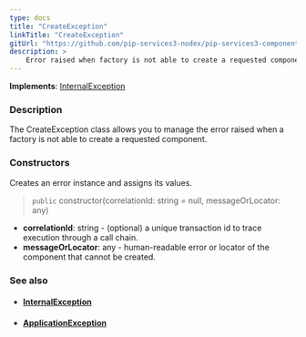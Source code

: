 ```yaml
---
type: docs
title: "CreateException"
linkTitle: "CreateException"
gitUrl: "https://github.com/pip-services3-nodex/pip-services3-components-nodex"
description: >
    Error raised when factory is not able to create a requested component.
---
```


**Implements**: [InternalException](../../../commons/errors/internal_exception)

### Description

The CreateException class allows you to manage the error raised when a factory is not able to create a requested component.


### Constructors
Creates an error instance and assigns its values.

> `public` constructor(correlationId: string = null, messageOrLocator: any)

- **correlationId**: string - (optional) a unique transaction id to trace execution through a call chain.
- **messageOrLocator**: any - human-readable error or locator of the component that cannot be created.


### See also
- #### [InternalException](../../../commons/errors/internal_exception)
- #### [ApplicationException](../../../commons/errors/application_exception)
